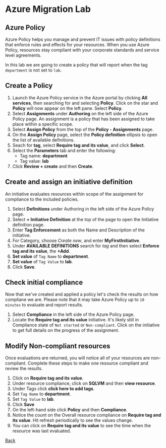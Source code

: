 # Azure Migration Lab

## Azure Policy

Azure Policy helps you manage and prevent IT issues with policy definitions that enforce rules and effects for your resources. When you use Azure Policy, resources stay compliant with your corporate standards and service level agreements.

In this lab we are going to create a policy that will report when the tag  `department` is not set to `lab`.

## Create a Policy

1. Launch the Azure Policy service in the Azure portal by clicking **All services**, then searching for and selecting **Policy**. Click on the star and **Policy** will now appear on the left pane.  Select **Policy**.
2. Select **Assignments** under **Authoring** on the left side of the Azure Policy page. An assignment is a policy that has been assigned to take place within a specific scope.
3. Select **Assign Policy** from the top of the **Policy - Assignments** page.
4. On the **Assign Policy** page, select the **Policy definition** ellipsis to open the list of available definitions.
5. Seach for **tag**, select **Require tag and its value**, and click **Select**.
6. Select the **Parameters** tab and enter the following:
    * Tag name: **department**
    * Tag value: **lab**
7. Click **Review + create** and then **Create**.

## Create and assign an initiative definition

An initiative evaluates resources within scope of the assignment for compliance to the included policies.

1. Select **Definitions** under Authoring in the left side of the Azure Policy page.
2. Select **+ Initiative Definition** at the top of the page to open the Initiative definition page.
3. Enter **Tag Enforcement** as both the Name and Description of the initiative.
4. For Category, choose *Create new*, and enter **MyFirstInitiative**.
5. Under **AVAILABLE DEFINITIONS** search for *tag* and then select **Enforce tag and its value**, the **+Add**.
6. **Set value** of `Tag Name` to **department**.
7. **Set value** of `Tag Value` to **lab**.
8. Click **Save**.

## Check initial compliance

Now that we've created and applied a policy let's check the results on how compliane we are.  Please note that it may take Azure Policy up to `10 minutes` to evaluate and report results.

1. Select **Compliance** in the left side of the Azure Policy page.
2. Locate the **Require tag and its value** initiative. It's likely still in Compliance state of `Not started` or `Non-compliant`. Click on the initiative to get full details on the progress of the assignment.

## Modify Non-compliant resources
Once evaluations are returned, you will notice all of your resources are non-compliant.  Complete these steps to make one resource compliant and review the results.

1. Click on **Require tag and its value**.
2. Under resource compliance, click on **SQLVM** and then **view resource**.
3. Under Tags click **click here to add tags**.
4. Set `Tag Name` to **department**.
5. Set `Tag Value` to **lab**.
6. Click **Save**
7. On the left-hand side click **Policy** and then **Compliance**.
8. Notice the count on the Overall resource compliance on **Require tag and its value**.  Hit refresh periodically to see the values change.
9. You can click on **Require tag and its value** to see the time when the resource was last evaluated.

[Back](index.md)
